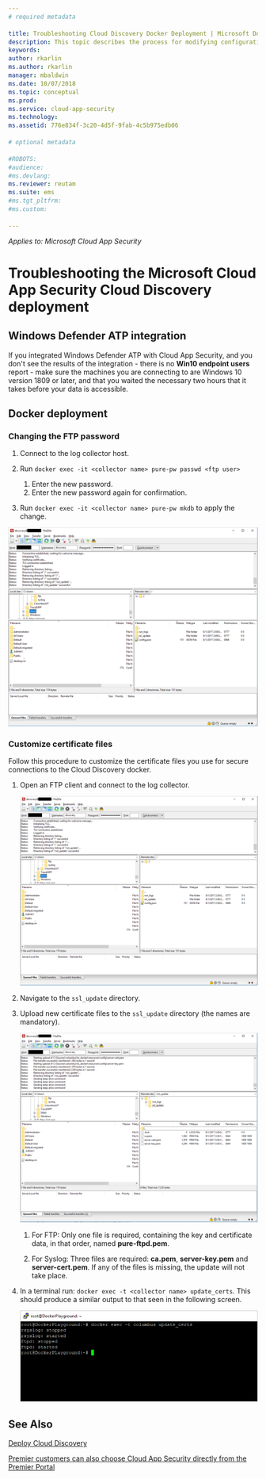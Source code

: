 ```yaml
---
# required metadata

title: Troubleshooting Cloud Discovery Docker Deployment | Microsoft Docs
description: This topic describes the process for modifying configuration for the Cloud App Security Cloud Discovery docker.
keywords:
author: rkarlin
ms.author: rkarlin
manager: mbaldwin
ms.date: 10/07/2018
ms.topic: conceptual
ms.prod:
ms.service: cloud-app-security
ms.technology:
ms.assetid: 776e834f-3c20-4d5f-9fab-4c5b975edb06

# optional metadata

#ROBOTS:
#audience:
#ms.devlang:
ms.reviewer: reutam
ms.suite: ems
#ms.tgt_pltfrm:
#ms.custom:

---
```


*Applies to: Microsoft Cloud App Security*

# Troubleshooting the Microsoft Cloud App Security Cloud Discovery deployment

## Windows Defender ATP integration
If you integrated Windows Defender ATP with Cloud App Security, and you don't see the results of the integration - there is no **Win10 endpoint users** report - make sure the machines you are connecting to are Windows 10 version 1809 or later, and that you waited the necessary two hours that it takes before your data is accessible.

## Docker deployment

### Changing the FTP password


1. Connect to the log collector host.

2.	Run `docker exec -it <collector name> pure-pw passwd <ftp user>`

    1. Enter the new password.
    2. Enter the new password again for confirmation.
 
3.	Run `docker exec -it <collector name> pure-pw mkdb` to apply the change.


  ![change ftp password](./media/ftp-connect.png)

### Customize certificate files

Follow this procedure to customize the certificate files you use for secure connections to the Cloud Discovery docker.

1. Open an FTP client and connect to the log collector.

   ![Connect to ftp client](./media/ftp-connect.png)

2. Navigate to the `ssl_update` directory.
3. Upload new certificate files to the `ssl_update` directory (the names are mandatory).

   ![Change ftp password](./media/new-certs.png)

   1.  For FTP: Only one file is required, containing the key and certificate data, in that order, named **pure-ftpd.pem**.
    
   2.  For Syslog: Three files are required: **ca.pem**, **server-key.pem** and **server-cert.pem**. If any of the files is missing, the update will not take place.

4. In a terminal run: `docker exec -t <collector name> update_certs`. This should produce a similar output to that seen in the following screen.

   ![Change ftp password](./media/update-certs.png)

## See Also
[Deploy Cloud Discovery](set-up-cloud-discovery.md)

[Premier customers can also choose Cloud App Security directly from the Premier Portal](https://premier.microsoft.com/)

